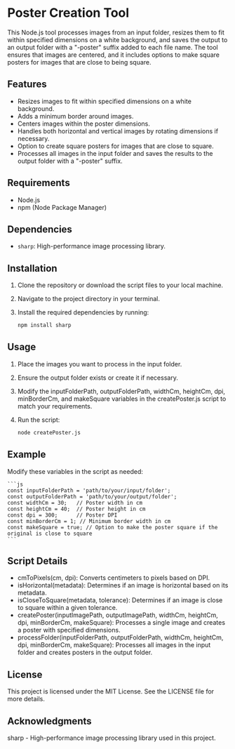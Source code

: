 # Poster Creation Tool

This Node.js tool processes images from an input folder, resizes them to fit within specified dimensions on a white background, and saves the output to an output folder with a "-poster" suffix added to each file name. The tool ensures that images are centered, and it includes options to make square posters for images that are close to being square.

## Features

- Resizes images to fit within specified dimensions on a white background.
- Adds a minimum border around images.
- Centers images within the poster dimensions.
- Handles both horizontal and vertical images by rotating dimensions if necessary.
- Option to create square posters for images that are close to square.
- Processes all images in the input folder and saves the results to the output folder with a "-poster" suffix.

## Requirements

- Node.js
- npm (Node Package Manager)

## Dependencies

- `sharp`: High-performance image processing library.

## Installation

1. Clone the repository or download the script files to your local machine.
2. Navigate to the project directory in your terminal.
3. Install the required dependencies by running:

   ```sh
   npm install sharp
   ```

## Usage

1. Place the images you want to process in the input folder.
2. Ensure the output folder exists or create it if necessary.
3. Modify the inputFolderPath, outputFolderPath, widthCm, heightCm, dpi, minBorderCm, and makeSquare variables in the createPoster.js script to match your requirements.
4. Run the script:

   ```sh
   node createPoster.js
   ```

## Example

Modify these variables in the script as needed:

    ```js
    const inputFolderPath = 'path/to/your/input/folder';
    const outputFolderPath = 'path/to/your/output/folder';
    const widthCm = 30;   // Poster width in cm
    const heightCm = 40;  // Poster height in cm
    const dpi = 300;      // Poster DPI
    const minBorderCm = 1; // Minimum border width in cm
    const makeSquare = true; // Option to make the poster square if the original is close to square
    ```

## Script Details

- cmToPixels(cm, dpi): Converts centimeters to pixels based on DPI.
- isHorizontal(metadata): Determines if an image is horizontal based on its metadata.
- isCloseToSquare(metadata, tolerance): Determines if an image is close to square within a given tolerance.
- createPoster(inputImagePath, outputImagePath, widthCm, heightCm, dpi, minBorderCm, makeSquare): Processes a single image and creates a poster with specified dimensions.
- processFolder(inputFolderPath, outputFolderPath, widthCm, heightCm, dpi, minBorderCm, makeSquare): Processes all images in the input folder and creates posters in the output folder.

## License

This project is licensed under the MIT License. See the LICENSE file for more details.

## Acknowledgments

sharp - High-performance image processing library used in this project.
